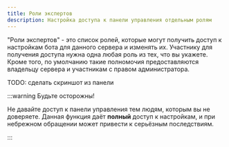 ```yaml
---
title: Роли экспертов
description: Настройка доступа к панели управления отдельным ролям
---
```


"Роли экспертов" - это список ролей, которые могут получить доступ к настройкам бота для данного сервера и изменять их. Участнику для получения доступа нужна одна любая роль из тех, что вы укажете. Кроме того, по умолчанию такие полномочия предоставляются владельцу сервера и участникам с правом администратора.

TODO: сделать скриншот из панели

:::warning Будьте осторожны!

Не давайте доступ к панели управления тем людям, которым вы не доверяете. Данная функция даёт **полный** доступ к настройкам, и при небрежном обращении может привести к серьёзным последствиям.

:::
